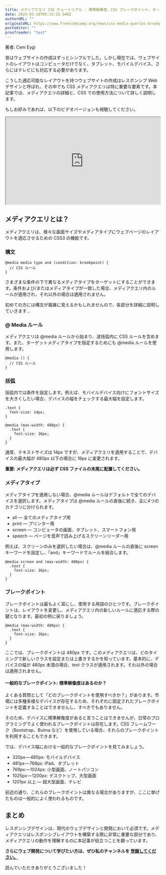 ```yaml
---
title: メディアクエリ CSS チュートリアル - 標準解像度、CSS ブレークポイント、ターゲット端末サイズ
date: 2025-03-18T05:33:15.540Z
authorURL: ""
originalURL: https://www.freecodecamp.org/news/css-media-queries-breakpoints-media-types-standard-resolutions-and-more/
posteditor: ""
proofreader: "test"
---
```


著者: Cem Eygi

<!-- more -->

昔はウェブサイトの作成はずっとシンプルでした。しかし現在では、ウェブサイトのレイアウトはコンピュータだけでなく、タブレット、モバイルデバイス、さらにはテレビにも対応する必要があります。

こうした適応可能なレイアウトを持つウェブサイトの作成はレスポンシブ Web デザインと呼ばれ、その中でも CSS メディアクエリは特に重要な要素です。本記事では、メディアクエリの詳細と、CSS での使用方法について詳しく説明します。

もしお好みであれば、以下のビデオバージョンも視聴してください。

<iframe width="560" height="315" src="https://www.youtube.com/embed/P_vkS4UJNDk" style="aspect-ratio: 16 / 9; width: 100%; height: auto;" title="YouTube 動画プレーヤー" allow="accelerometer; autoplay; clipboard-write; encrypted-media; gyroscope; picture-in-picture; web-share" referrerpolicy="strict-origin-when-cross-origin" allowfullscreen="" loading="lazy"></iframe>

## メディアクエリとは？

メディアクエリは、様々な画面サイズやメディアタイプにウェブページのレイアウトを適応させるための CSS3 の機能です。

### 構文

```
@media media type and (condition: breakpoint) {
  // CSS ルール
}
```

さまざまな条件の下で異なるメディアタイプをターゲットにすることができます。条件および/またはメディアタイプが一致した場合、メディアクエリ内のルールが適用され、それ以外の場合は適用されません。

初めての方には構文が複雑に見えるかもしれませんので、各部分を詳細に説明していきます…

### @ Media ルール

メディアクエリは @media ルールから始まり、波括弧内に CSS ルールを含めます。また、ターゲットメディアタイプを指定するためにも @media ルールを使用します。

```
@media () {
  // CSS ルール
}
```

### 括弧

括弧内では条件を設定します。例えば、モバイルデバイス向けにフォントサイズを大きくしたい場合、デバイスの幅をチェックする最大幅を設定します。

```
.text {
  font-size: 14px;
}

@media (max-width: 480px) {
  .text {
    font-size: 16px;
  }
}
```

通常、テキストサイズは 14px ですが、メディアクエリを適用することで、デバイスの最大幅が 480px 以下の場合に 16px に変更されます。

**重要: メディアクエリは必ず CSS ファイルの末尾に配置してください。**

### メディアタイプ

メディアタイプを適用しない場合、@media ルールはデフォルトで全てのデバイスを選択します。メディアタイプは @media ルールの直後に続き、主に4つのカテゴリに分けられます。

-   all — 全てのメディアタイプ用
-   print — プリンター用
-   screen — コンピュータの画面、タブレット、スマートフォン用
-   speech — ページを音声で読み上げるスクリーンリーダー用

例えば、スクリーンのみを選択したい場合は、@media ルールの直後に screen キーワードを設定し、「and」キーワードでルールを結合します。

```
@media screen and (max-width: 480px) {
  .text {
    font-size: 16px;
  }
}
```

### ブレークポイント

ブレークポイントは最もよく耳にし、使用する用語のひとつです。ブレークポイントは、レイアウトを変更し、メディアクエリ内の新しいルールに適応する際の鍵となります。最初の例に戻りましょう。

```
@media (max-width: 480px) {
  .text {
    font-size: 16px;
  }
}
```

ここでは、ブレークポイントは 480px です。このメディアクエリは、どのタイミングで新しいクラスを設定または上書きするかを知っています。基本的に、デバイスの幅が 480px 未満の場合、text クラスが適用されます。それ以外の場合は適用されません。

#### 一般的なブレークポイント: 標準解像度はあるのか？

よくある質問として「どのブレークポイントを使用すべきか？」があります。市場には多種多様なデバイスが存在するため、それぞれに固定されたブレークポイントを定義することはできませんし、すべきでもありません。

そのため、デバイスに標準解像度があると言うことはできませんが、日常のプログラミングでよく使われるブレークポイントは存在します。CSS フレームワーク（Bootstrap、Bulma など）を使用している場合、それらのブレークポイントを利用することもできます。

では、デバイス幅における一般的なブレークポイントを見てみましょう。

-   320px — 480px: モバイルデバイス
-   481px — 768px: iPad、タブレット
-   769px — 1024px: 小型画面、ノートパソコン
-   1025px — 1200px: デスクトップ、大型画面
-   1201px 以上 — 超大型画面、テレビ

前述の通り、これらのブレークポイントは異なる場合がありますが、ここに挙げたものは一般的によく使われるものです。

## まとめ

レスポンシブデザインは、現代のウェブデザインと開発において必須です。メディアクエリはレスポンシブレイアウトを構築する際に非常に重要な部分であり、メディアクエリの動作を理解するのに本記事が役立つことを願っています。

**さらにウェブ開発について学びたい方は、ぜひ私のチャンネルを [登録してください。][1]**

読んでいただきありがとうございました！

[1]: https://www.youtube.com/channel/UC1EgYPCvKCXFn8HlpoJwY3Q?view_as=subscriber


